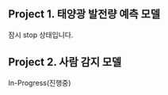 ## Project 1. 태양광 발전량 예측 모델
잠시 stop 상태입니다.

## Project 2. 사람 감지 모델
In-Progress(진행중)
      
      
      
      
      
      
      
      
      
      
      
